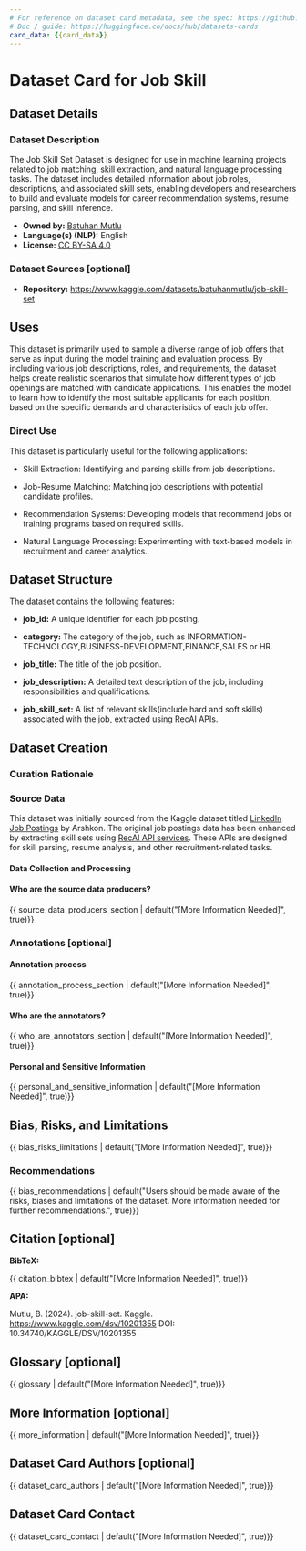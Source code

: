 ```yaml
---
# For reference on dataset card metadata, see the spec: https://github.com/huggingface/hub-docs/blob/main/datasetcard.md?plain=1
# Doc / guide: https://huggingface.co/docs/hub/datasets-cards
card_data: {{card_data}}
---
```


# Dataset Card for Job Skill

## Dataset Details

### Dataset Description

<!-- Provide a longer summary of what this dataset is. -->

The Job Skill Set Dataset is designed for use in machine learning projects related to job matching, skill extraction, and natural language processing tasks. The dataset includes detailed information about job roles, descriptions, and associated skill sets, enabling developers and researchers to build and evaluate models for career recommendation systems, resume parsing, and skill inference.

- **Owned by:** [Batuhan Mutlu](https://www.kaggle.com/batuhanmutlu)
- **Language(s) (NLP):** English
- **License:** [CC BY-SA 4.0](https://creativecommons.org/licenses/by-sa/4.0/)

### Dataset Sources [optional]

<!-- Provide the basic links for the dataset. -->

- **Repository:** https://www.kaggle.com/datasets/batuhanmutlu/job-skill-set

## Uses

<!-- Address questions around how the dataset is intended to be used. -->

This dataset is primarily used to sample a diverse range of job offers that serve as input during the model training and evaluation process. By including various job descriptions, roles, and requirements, the dataset helps create realistic scenarios that simulate how different types of job openings are matched with candidate applications. This enables the model to learn how to identify the most suitable applicants for each position, based on the specific demands and characteristics of each job offer.

### Direct Use

<!-- This section describes suitable use cases for the dataset. -->

This dataset is particularly useful for the following applications:

- Skill Extraction: Identifying and parsing skills from job descriptions.

- Job-Resume Matching: Matching job descriptions with potential candidate profiles.

- Recommendation Systems: Developing models that recommend jobs or training programs based on required skills.

- Natural Language Processing: Experimenting with text-based models in recruitment and career analytics.


## Dataset Structure

<!-- This section provides a description of the dataset fields, and additional information about the dataset structure such as criteria used to create the splits, relationships between data points, etc. -->

The dataset contains the following features:

- **job_id:** A unique identifier for each job posting.

- **category:** The category of the job, such as INFORMATION-TECHNOLOGY,BUSINESS-DEVELOPMENT,FINANCE,SALES or HR.

- **job_title:** The title of the job position.

- **job_description:** A detailed text description of the job, including responsibilities and qualifications.

- **job_skill_set:** A list of relevant skills(include hard and soft skills) associated with the job, extracted using RecAI APIs.

## Dataset Creation

### Curation Rationale

<!-- Motivation for the creation of this dataset. -->

### Source Data

<!-- This section describes the source data (e.g. news text and headlines, social media posts, translated sentences, ...). -->

This dataset was initially sourced from the Kaggle dataset titled [LinkedIn Job Postings](https://www.kaggle.com/datasets/arshkon/linkedin-job-postings) by Arshkon. The original job postings data has been enhanced by extracting skill sets using [RecAI API services](https://recai.tech/en). These APIs are designed for skill parsing, resume analysis, and other recruitment-related tasks.

#### Data Collection and Processing

<!-- This section describes the data collection and processing process such as data selection criteria, filtering and normalization methods, tools and libraries used, etc. -->


#### Who are the source data producers?

<!-- This section describes the people or systems who originally created the data. It should also include self-reported demographic or identity information for the source data creators if this information is available. -->

{{ source_data_producers_section | default("[More Information Needed]", true)}}

### Annotations [optional]

<!-- If the dataset contains annotations which are not part of the initial data collection, use this section to describe them. -->

#### Annotation process

<!-- This section describes the annotation process such as annotation tools used in the process, the amount of data annotated, annotation guidelines provided to the annotators, interannotator statistics, annotation validation, etc. -->

{{ annotation_process_section | default("[More Information Needed]", true)}}

#### Who are the annotators?

<!-- This section describes the people or systems who created the annotations. -->

{{ who_are_annotators_section | default("[More Information Needed]", true)}}

#### Personal and Sensitive Information

<!-- State whether the dataset contains data that might be considered personal, sensitive, or private (e.g., data that reveals addresses, uniquely identifiable names or aliases, racial or ethnic origins, sexual orientations, religious beliefs, political opinions, financial or health data, etc.). If efforts were made to anonymize the data, describe the anonymization process. -->

{{ personal_and_sensitive_information | default("[More Information Needed]", true)}}

## Bias, Risks, and Limitations

<!-- This section is meant to convey both technical and sociotechnical limitations. -->

{{ bias_risks_limitations | default("[More Information Needed]", true)}}

### Recommendations

<!-- This section is meant to convey recommendations with respect to the bias, risk, and technical limitations. -->

{{ bias_recommendations | default("Users should be made aware of the risks, biases and limitations of the dataset. More information needed for further recommendations.", true)}}

## Citation [optional]

<!-- If there is a paper or blog post introducing the dataset, the APA and Bibtex information for that should go in this section. -->

**BibTeX:**

{{ citation_bibtex | default("[More Information Needed]", true)}}

**APA:**

Mutlu, B. (2024). job-skill-set. Kaggle. https://www.kaggle.com/dsv/10201355
 DOI: 10.34740/KAGGLE/DSV/10201355

## Glossary [optional]

<!-- If relevant, include terms and calculations in this section that can help readers understand the dataset or dataset card. -->

{{ glossary | default("[More Information Needed]", true)}}

## More Information [optional]

{{ more_information | default("[More Information Needed]", true)}}

## Dataset Card Authors [optional]

{{ dataset_card_authors | default("[More Information Needed]", true)}}

## Dataset Card Contact

{{ dataset_card_contact | default("[More Information Needed]", true)}}